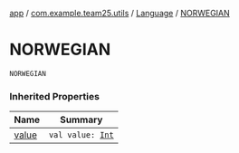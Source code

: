 [app](../../index.md) / [com.example.team25.utils](../index.md) / [Language](index.md) / [NORWEGIAN](./-n-o-r-w-e-g-i-a-n.md)

# NORWEGIAN

`NORWEGIAN`

### Inherited Properties

| Name | Summary |
|---|---|
| [value](value.md) | `val value: `[`Int`](https://kotlinlang.org/api/latest/jvm/stdlib/kotlin/-int/index.html) |
